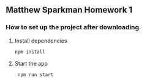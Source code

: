 ## Matthew Sparkman Homework 1

### How to set up the project after downloading.

1. Install dependencies

   ```bash
   npm install
   ```

2. Start the app

   ```bash
    npm run start
   ```
